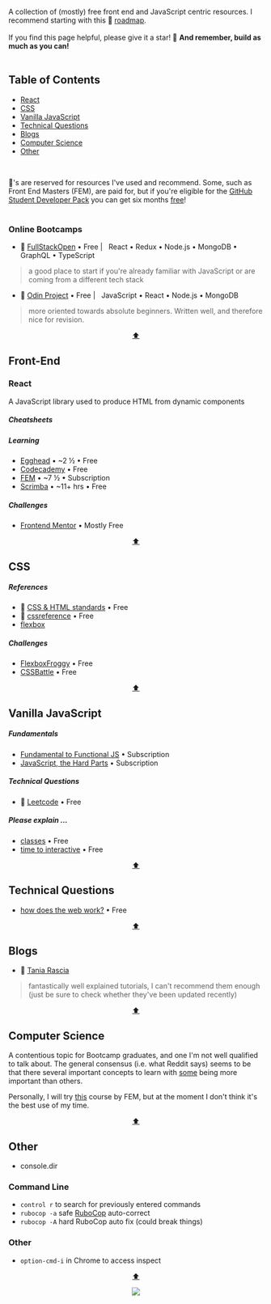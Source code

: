 <div hidden id="top"></div>

A collection of (mostly) free front end and JavaScript centric resources. I recommend starting with this 💜 [roadmap](https://roadmap.sh/frontend).  
<br>
If you find this page helpful, please give it a star! 🌟 <strong>And remember, build as much as you can!</strong>
<br>
<br>

## Table of Contents

* [React](#react)
* [CSS](#css)
* [Vanilla JavaScript](#vanilla-javascript)
* [Technical Questions](#technical-questions)
* [Blogs](#blogs)
* [Computer Science](#computer-science)
* [Other](#other)

<br>

💜's are reserved for resources I've used and recommend. Some, such as Front End Masters (FEM), are paid for, but if you're eligible for the [GitHub Student Developer Pack](https://education.github.com/pack) you can get six months [free](https://frontendmasters.com/welcome/github-student-developers/)!
<br>
<br>

### Online Bootcamps
* 💜 [FullStackOpen](https://fullstackopen.com/en/)  • Free | &nbsp; React • Redux • Node.js • MongoDB • GraphQL • TypeScript <br>
> a good place to start if you're already familiar with JavaScript or are coming from a different tech stack
* 💜 [Odin Project](https://www.theodinproject.com/paths/full-stack-javascript) • Free | &nbsp; JavaScript • React • Node.js • MongoDB
> more oriented towards absolute beginners. Written well, and therefore nice for revision. 

<p align="center"><a href="#top">⬆</a></p>

## Front-End

### React
A JavaScript library used to produce HTML from dynamic components
##### Cheatsheets

##### Learning
* [Egghead](https://egghead.io/courses/the-beginner-s-guide-to-react) • ~2 ½ • Free <br>
* [Codecademy](https://www.codecademy.com/learn/react-101) • Free <br>
* [FEM](https://frontendmasters.com/courses/complete-react-v7/) • ~7 ½ • Subscription <br>
* [Scrimba](https://scrimba.com/learn/learnreact) • ~11+ hrs • Free

##### Challenges
* [Frontend Mentor](https://www.frontendmentor.io/challenges) • Mostly Free

<p align="center"><a href="#top">⬆</a></p>

## CSS

##### References
* 💜 [CSS & HTML standards](https://codeguide.co/) • Free
* 💜 [cssreference](https://cssreference.io/) • Free
* [flexbox](https://tobiasahlin.com/blog/common-flexbox-patterns/)

##### Challenges
* [FlexboxFroggy](https://flexboxfroggy.com/) • Free
* [CSSBattle](https://cssbattle.dev/) • Free

<p align="center"><a href="#top">⬆</a></p>

## Vanilla JavaScript

##### Fundamentals
* [Fundamental to Functional JS](https://frontendmasters.com/courses/js-fundamentals-functional-v2/) • Subscription
* [JavaScript, the Hard Parts](https://frontendmasters.com/courses/javascript-hard-parts-v2/) • Subscription

##### Technical Questions
* 💜 [Leetcode](https://leetcode.com/) • Free 

##### Please explain ...
* [classes](https://www.freecodecamp.org/news/javascript-classes-how-they-work-with-use-case/#what-are-classes-in-javascript) • Free 
* [time to interactive](https://www.builder.io/blog/the-ultimate-guide-to-optimizing-javascript-for-quick-page-loads) • Free 

<p align="center"><a href="#top">⬆</a></p>

## Technical Questions
* [how does the web work?](https://developer.mozilla.org/en-US/docs/Learn/Getting_started_with_the_web/How_the_Web_works) • Free 

<p align="center"><a href="#top">⬆</a></p>

## Blogs

* 💜 [Tania Rascia](https://www.taniarascia.com/)
> fantastically well explained tutorials, I can't recommend them enough (just be sure to check whether they've been updated recently)

<p align="center"><a href="#top">⬆</a></p>

## Computer Science

A contentious topic for Bootcamp graduates, and one I'm not well qualified to talk about. The general consensus (i.e. what Reddit says) seems to be that there several important concepts to learn with [some](https://benmccormick.org/2018/02/20/cs-for-fe/) being more important than others. 

Personally, I will try [this](https://frontendmasters.com/courses/computer-science-v2/) course by FEM, but at the moment I don't think it's the best use of my time.

<p align="center"><a href="#top">⬆</a></p>

## Other
* console.dir
### Command Line
* `control r` to search for previously entered commands
* `rubocop -a` safe [RuboCop](https://docs.rubocop.org/rubocop/usage/auto_correct.html) auto-correct
* `rubocop -A` hard RuboCop auto fix (could break things)
### Other
* `option-cmd-i` in Chrome to access inspect

<p align="center"><a href="#top">⬆</a></p>


<p align="center">
  <img src="https://visitor-badge.laobi.icu/badge?page_id=adrianHards/resources-js" id="counter">
</p>



